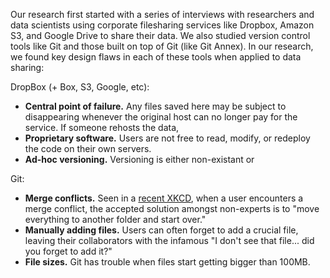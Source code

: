 Our research first started with a series of interviews with researchers and data scientists using corporate filesharing services like Dropbox, Amazon S3, and Google Drive to share their data. We also studied version control tools like Git and those built on top of Git (like Git Annex). In our research, we found key design flaws in each of these tools when applied to data sharing:

DropBox (+ Box, S3, Google, etc):
- **Central point of failure.** Any files saved here may be subject to disappearing whenever the original host can no longer pay for the service. If someone rehosts the data,
- **Proprietary software.** Users are not free to read, modify, or redeploy the code on their own servers.
- **Ad-hoc versioning.** Versioning is either non-existant or

Git:
- **Merge conflicts.** Seen in a [recent XKCD](https://imgs.xkcd.com/comics/git.png), when a user encounters a merge conflict, the accepted solution amongst non-experts is to "move everything to another folder and start over."
- **Manually adding files.** Users can often forget to add a crucial file, leaving their collaborators with the infamous "I don't see that file... did you forget to add it?"
- **File sizes.** Git has trouble when files start getting bigger than 100MB.
